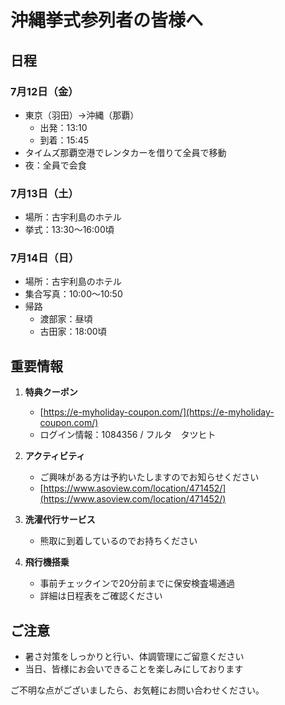 # 沖縄挙式参列者の皆様へ

## 日程

### 7月12日（金）
- 東京（羽田）→沖縄（那覇）
  - 出発：13:10
  - 到着：15:45
- タイムズ那覇空港でレンタカーを借りて全員で移動
- 夜：全員で会食

### 7月13日（土）
- 場所：古宇利島のホテル
- 挙式：13:30〜16:00頃

### 7月14日（日）
- 場所：古宇利島のホテル
- 集合写真：10:00〜10:50
- 帰路
  - 渡部家：昼頃
  - 古田家：18:00頃

## 重要情報

1. **特典クーポン**
   - [https://e-myholiday-coupon.com/](https://e-myholiday-coupon.com/)
   - ログイン情報：1084356 / フルタ　タツヒト

2. **アクティビティ**
   - ご興味がある方は予約いたしますのでお知らせください
   - [https://www.asoview.com/location/471452/](https://www.asoview.com/location/471452/)

3. **洗濯代行サービス**
   - 熊取に到着しているのでお持ちください

4. **飛行機搭乗**
   - 事前チェックインで20分前までに保安検査場通過
   - 詳細は日程表をご確認ください

## ご注意
- 暑さ対策をしっかりと行い、体調管理にご留意ください
- 当日、皆様にお会いできることを楽しみにしております

ご不明な点がございましたら、お気軽にお問い合わせください。
